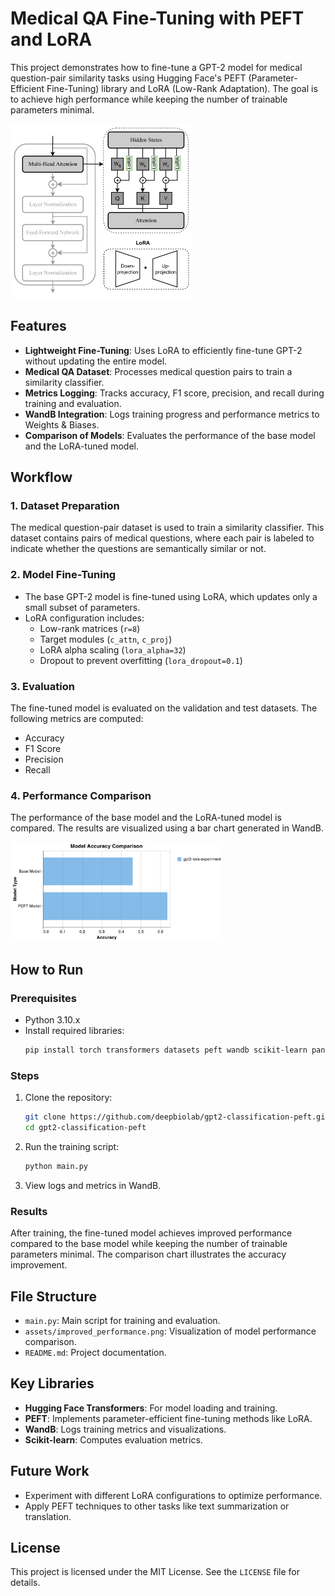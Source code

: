 # Medical QA Fine-Tuning with PEFT and LoRA

This project demonstrates how to fine-tune a GPT-2 model for medical question-pair similarity tasks using Hugging Face's PEFT (Parameter-Efficient Fine-Tuning) library and LoRA (Low-Rank Adaptation). The goal is to achieve high performance while keeping the number of trainable parameters minimal.

<img src="assets/x4.png" style="zoom:50%;" />

## Features
- **Lightweight Fine-Tuning**: Uses LoRA to efficiently fine-tune GPT-2 without updating the entire model.
- **Medical QA Dataset**: Processes medical question pairs to train a similarity classifier.
- **Metrics Logging**: Tracks accuracy, F1 score, precision, and recall during training and evaluation.
- **WandB Integration**: Logs training progress and performance metrics to Weights & Biases.
- **Comparison of Models**: Evaluates the performance of the base model and the LoRA-tuned model.

## Workflow

### 1. Dataset Preparation
The medical question-pair dataset is used to train a similarity classifier. This dataset contains pairs of medical questions, where each pair is labeled to indicate whether the questions are semantically similar or not.

### 2. Model Fine-Tuning
- The base GPT-2 model is fine-tuned using LoRA, which updates only a small subset of parameters.
- LoRA configuration includes:
  - Low-rank matrices (`r=8`)
  - Target modules (`c_attn`, `c_proj`)
  - LoRA alpha scaling (`lora_alpha=32`)
  - Dropout to prevent overfitting (`lora_dropout=0.1`)

### 3. Evaluation
The fine-tuned model is evaluated on the validation and test datasets. The following metrics are computed:
- Accuracy
- F1 Score
- Precision
- Recall

### 4. Performance Comparison
The performance of the base model and the LoRA-tuned model is compared. The results are visualized using a bar chart generated in WandB.

<img src="assets/improved_performance.png" alt="Model Performance Comparison" style="zoom: 33%;" />

## How to Run

### Prerequisites
- Python 3.10.x
- Install required libraries:
  ```bash
  pip install torch transformers datasets peft wandb scikit-learn pandas
  ```

### Steps
1. Clone the repository:
   ```bash
   git clone https://github.com/deepbiolab/gpt2-classification-peft.git
   cd gpt2-classification-peft
   ```
2. Run the training script:
   ```bash
   python main.py
   ```
3. View logs and metrics in WandB.

### Results
After training, the fine-tuned model achieves improved performance compared to the base model while keeping the number of trainable parameters minimal. The comparison chart illustrates the accuracy improvement.

## File Structure
- `main.py`: Main script for training and evaluation.
- `assets/improved_performance.png`: Visualization of model performance comparison.
- `README.md`: Project documentation.

## Key Libraries
- **Hugging Face Transformers**: For model loading and training.
- **PEFT**: Implements parameter-efficient fine-tuning methods like LoRA.
- **WandB**: Logs training metrics and visualizations.
- **Scikit-learn**: Computes evaluation metrics.

## Future Work
- Experiment with different LoRA configurations to optimize performance.
- Apply PEFT techniques to other tasks like text summarization or translation.

## License
This project is licensed under the MIT License. See the `LICENSE` file for details.